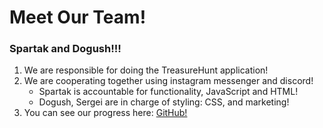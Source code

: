 # **Meet Our Team!**
### Spartak and Dogush!!!
1. We are responsible for doing the TreasureHunt application! 
2. We are cooperating together using instagram messenger and discord!
   - Spartak is accountable for functionality, JavaScript and HTML!
   - Dogush, Sergei are in charge of styling: CSS, and marketing! <br>
3. You can see our progress here: [GitHub!](https://github.com/SKostanian/TreasureWebHunt) 
